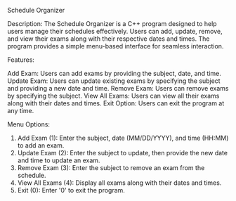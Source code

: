  Schedule Organizer

Description: The Schedule Organizer is a C++ program designed to help users manage their schedules effectively. Users can add, update, remove, and view their exams along with their respective dates and times. The program provides a simple menu-based interface for seamless interaction.

Features:

Add Exam: Users can add exams by providing the subject, date, and time.
Update Exam: Users can update existing exams by specifying the subject and providing a new date and time.
Remove Exam: Users can remove exams by specifying the subject.
View All Exams: Users can view all their exams along with their dates and times.
Exit Option: Users can exit the program at any time.

Menu Options:

1) Add Exam (1): Enter the subject, date (MM/DD/YYYY), and time (HH:MM) to add an exam.
2) Update Exam (2): Enter the subject to update, then provide the new date and time to update an exam.
3) Remove Exam (3): Enter the subject to remove an exam from the schedule.
4) View All Exams (4): Display all exams along with their dates and times.
5) Exit (0): Enter '0' to exit the program.
